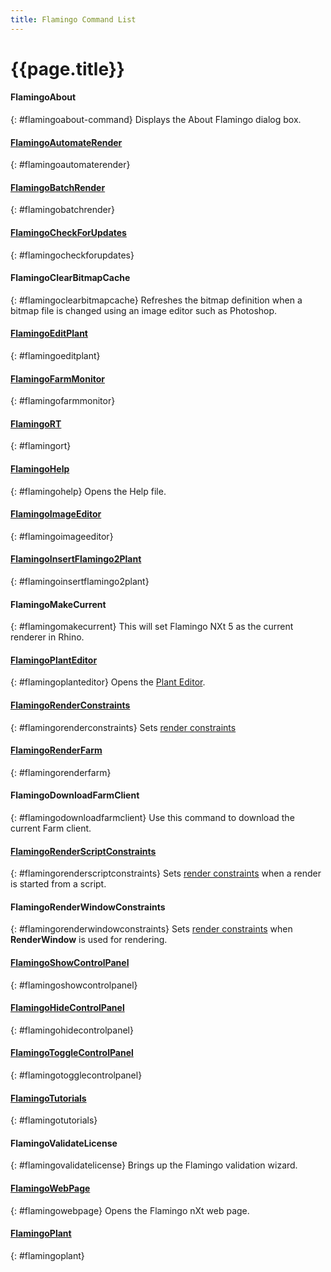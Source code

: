 ```yaml
---
title: Flamingo Command List
---
```



# {{page.title}}

#### FlamingoAbout
{: #flamingoabout-command}
Displays the About Flamingo dialog box.

#### [FlamingoAutomateRender](automate-rendering.html#flamingoautomaterender)
{: #flamingoautomaterender}

#### [FlamingoBatchRender](automate-rendering.html#batch-render)
{: #flamingobatchrender}

#### [FlamingoCheckForUpdates](http://nxt.flamingo3d.com/)
{: #flamingocheckforupdates}

#### FlamingoClearBitmapCache
{: #flamingoclearbitmapcache}
Refreshes the bitmap definition when a bitmap file is changed using an image editor such as Photoshop.

#### [FlamingoEditPlant](plants.html)
{: #flamingoeditplant}

#### [FlamingoFarmMonitor](render-farm.html#monitor)
{: #flamingofarmmonitor}

#### [FlamingoRT](realtime.html)
{: #flamingort}

#### [FlamingoHelp](http://help.mcneel.com/en/flamingo/5/help/)
{: #flamingohelp}
Opens the Help file.

#### [FlamingoImageEditor](image-editor.html)
{: #flamingoimageeditor}

#### [FlamingoInsertFlamingo2Plant](plants.html)
{: #flamingoinsertflamingo2plant}

#### FlamingoMakeCurrent
{: #flamingomakecurrent}
This will set Flamingo NXt 5 as the current renderer in Rhino.

#### [FlamingoPlantEditor](plants.html)
{: #flamingoplanteditor}
Opens the [Plant Editor](plants.html).

#### [FlamingoRenderConstraints](documentproperties-flamingo.html#render-constraints)
{: #flamingorenderconstraints}
Sets [render constraints](documentproperties-flamingo.html#render-constraints)

#### [FlamingoRenderFarm](automate-rendering.html#render-farm)
{: #flamingorenderfarm}

#### FlamingoDownloadFarmClient
{: #flamingodownloadfarmclient}
Use this command to download the current Farm client.

#### [FlamingoRenderScriptConstraints](render-window.html#render-constraints)
{: #flamingorenderscriptconstraints}
Sets [render constraints](documentproperties-flamingo.html#render-constraints) when a render is started from a script.

#### FlamingoRenderWindowConstraints
{: #flamingorenderwindowconstraints}
Sets [render constraints](documentproperties-flamingo.html#render-constraints) when **RenderWindow** is used for rendering.

#### [FlamingoShowControlPanel](welcome.html#control-panel)
{: #flamingoshowcontrolpanel}

#### [FlamingoHideControlPanel](welcome.html#control-panel)
{: #flamingohidecontrolpanel}

#### [FlamingoToggleControlPanel](welcome.html#control-panel)
{: #flamingotogglecontrolpanel}

#### [FlamingoTutorials](http://nxt.flamingo3d.com/page/tutorials-and-documentation)
{: #flamingotutorials}

#### FlamingoValidateLicense
{: #flamingovalidatelicense}
Brings up the Flamingo validation wizard.

#### [FlamingoWebPage](http://nxt.flamingo3d.com/)
{: #flamingowebpage}
Opens the Flamingo nXt web page.

#### [FlamingoPlant](plants.html)
{: #flamingoplant}
